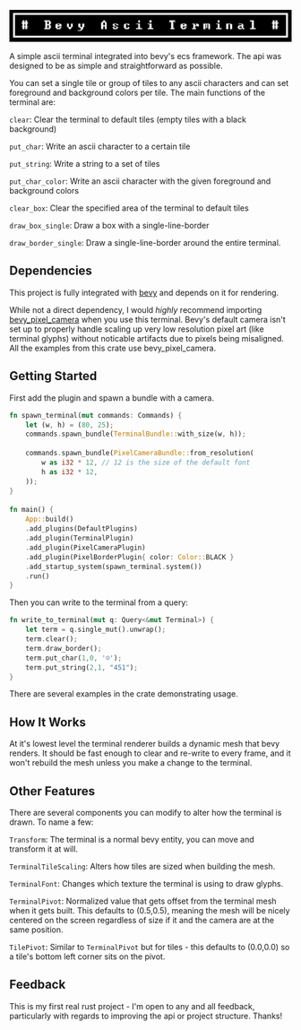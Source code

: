 ![](images/title.png)

A simple ascii terminal integrated into bevy's ecs framework. The api was designed to be as simple and straightforward as possible. 

You can set a single tile or group of tiles to any ascii characters and can set foreground and background colors per tile. The main functions of the terminal are:

`clear`: Clear the terminal to default tiles (empty tiles with a black background)

`put_char`: Write an ascii character to a certain tile

`put_string`: Write a string to a set of tiles

`put_char_color`: Write an ascii character with the given foreground and background colors

`clear_box`: Clear the specified area of the terminal to default tiles

`draw_box_single`: Draw a box with a single-line-border

`draw_border_single`: Draw a single-line-border around the entire terminal.

## Dependencies

This project is fully integrated with [bevy](https://bevyengine.org/) and depends on it for rendering. 

While not a direct dependency, I would *highly* recommend importing [bevy_pixel_camera](https://crates.io/crates/bevy_pixel_camera) when you use this terminal. Bevy's default camera isn't set up to properly handle scaling up very low resolution pixel art (like terminal glyphs) without noticable artifacts due to pixels being misaligned. All the examples from this crate use bevy_pixel_camera.

## Getting Started

First add the plugin and spawn a bundle with a camera. 

```rust
fn spawn_terminal(mut commands: Commands) {
    let (w, h) = (80, 25);
    commands.spawn_bundle(TerminalBundle::with_size(w, h));

    commands.spawn_bundle(PixelCameraBundle::from_resolution(
        w as i32 * 12, // 12 is the size of the default font
        h as i32 * 12,
    ));
}

fn main() {
    App::build()
    .add_plugins(DefaultPlugins)
    .add_plugin(TerminalPlugin)
    .add_plugin(PixelCameraPlugin)
    .add_plugin(PixelBorderPlugin{ color: Color::BLACK }
    .add_startup_system(spawn_terminal.system())
    .run()
}
```

Then you can write to the terminal from a query:

```rust
fn write_to_terminal(mut q: Query<&mut Terminal>) {
    let term = q.single_mut().unwrap();
    term.clear();
    term.draw_border();
    term.put_char(1,0, '☺');
    term.put_string(2,1, "451");
}
```

There are several examples in the crate demonstrating usage.

## How It Works
At it's lowest level the terminal renderer builds a dynamic mesh that bevy renders. It should be fast enough to clear and re-write to every frame, and it won't rebuild the mesh unless you make a change to the terminal.

## Other Features

There are several components you can modify to alter how the terminal is drawn. To name a few:

`Transform`: The terminal is a normal bevy entity, you can move and transform it at will.

`TerminalTileScaling`: Alters how tiles are sized when building the mesh.

`TerminalFont`: Changes which texture the terminal is using to draw glyphs.

`TerminalPivot`: Normalized value that gets offset from the terminal mesh when it gets built. This defaults to (0.5,0.5), meaning the mesh will be nicely centered on the screen regardless of size if it and the camera are at the same position.

`TilePivot`: Similar to `TerminalPivot` but for tiles - this defaults to (0.0,0.0) so a tile's bottom left corner sits on the pivot. 


## Feedback

This is my first real rust project - I'm open to any and all feedback, particularly with regards to improving the api or project structure. Thanks!